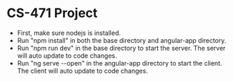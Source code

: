# CS-471 Project

- First, make sure nodejs is installed.
- Run "npm install" in both the base directory and angular-app directory.
- Run "npm run dev" in the base directory to start the server. The server will auto update to code changes.
- Run "ng serve --open" in the angular-app directory to start the client. The client will auto update to code changes. 